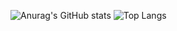 ![Anurag's GitHub stats](https://github-readme-stats.vercel.app/api?username=meangsung&show_icons=true&theme=radical)
![Top Langs](https://github-readme-stats.vercel.app/api/top-langs/?username=meangsung&layout=compact)
